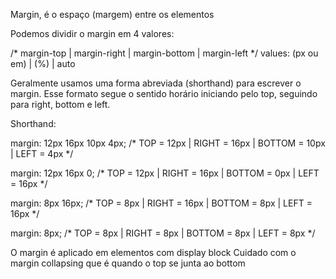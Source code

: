 Margin, é o espaço (margem) entre os elementos

Podemos dividir o margin em 4 valores:

/* margin-top | margin-right | margin-bottom | margin-left */
values: <length> (px ou em) | <percentage> (%) | auto

Geralmente usamos uma forma abreviada (shorthand) para escrever o margin. Esse formato segue o sentido horário iniciando pelo top, seguindo para right, bottom e left.

Shorthand:

margin: 12px 16px 10px 4px; 
/* TOP = 12px | RIGHT = 16px | BOTTOM = 10px | LEFT = 4px */

margin: 12px 16px 0;
 /* TOP = 12px | RIGHT = 16px | BOTTOM = 0px | LEFT = 16px */

margin: 8px 16px; 
/* TOP = 8px | RIGHT = 16px | BOTTOM = 8px | LEFT = 16px */

margin: 8px; 
/* TOP = 8px | RIGHT = 8px | BOTTOM = 8px | LEFT = 8px */

O margin é aplicado em elementos com display block
Cuidado com o margin collapsing que é quando o top se junta ao bottom